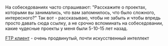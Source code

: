 На собеседованиях часто спрашивают: "Расскажите о проектах, которыми вы занимались, что вам запомнилось, что было сложного, интересного?" Так вот - рассказываю, чтобы не забыть и чтобы впредь просто давать сюда ссылку, а не срочно вспоминать на собеседовании, какие чудесные проекты у меня были 5-10-15 лет назад.

[FTP клиент][1] - очень продвинутый, почти искусственный интеллект  

  [1]: https://github.com/crazyelf1971/history/blob/main/FtpClient.md
